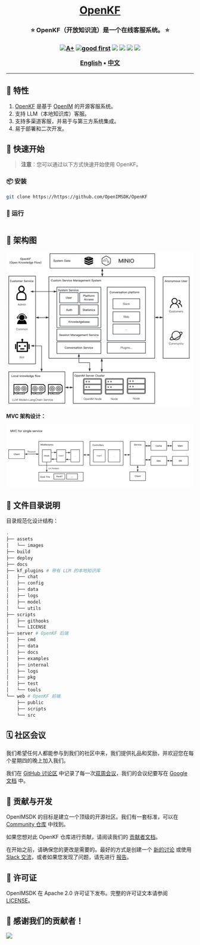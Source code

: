 <h1 align="center" style="border-bottom: none">
    <b>
        <a href="https://docker.nsddd.top">OpenKF</a><br>
    </b>
</h1>
<h3 align="center" style="border-bottom: none">
      ⭐️  OpenKF（开放知识流）是一个在线客服系统。 ⭐️ <br>
<h3>


<p align=center>
<a href="https://goreportcard.com/report/github.com/OpenIMSDK/OpenKF"><img src="https://goreportcard.com/badge/github.com/OpenIMSDK/OpenKF" alt="A+"></a>
<a href="https://github.com/OpenIMSDK/OpenKF/issues?q=is%3Aissue+is%3Aopen+sort%3Aupdated-desc+label%3A%22good+first+issue%22"><img src="https://img.shields.io/github/issues/OpenIMSDK/OpenKF/good%20first%20issue?logo=%22github%22" alt="good first"></a>
<a href="https://github.com/OpenIMSDK/OpenKF"><img src="https://img.shields.io/github/stars/OpenIMSDK/OpenKF.svg?style=flat&logo=github&colorB=deeppink&label=stars"></a>
<a href="https://join.slack.com/t/openimsdk/shared_invite/zt-1tmoj26uf-_FDy3dowVHBiGvLk9e5Xkg"><img src="https://img.shields.io/badge/Slack-100%2B-blueviolet?logo=slack&amp;logoColor=white"></a>
<a href="https://github.com/OpenIMSDK/OpenKF/blob/main/LICENSE"><img src="https://img.shields.io/badge/license-Apache--2.0-green"></a>
<a href="https://golang.org/"><img src="https://img.shields.io/badge/Language-Go-blue.svg"></a>
</p>

</p>

<p align="center">
    <a href="./README.md"><b>English</b></a> •
    <a href="./README_zh-CN.md"><b>中文</b></a>
</p>

</p>

----

## 🧩 特性

1. [OpenKF](https://github.com/OpenIMSDK/OpenKF) 是基于 [OpenIM](https://github.com/OpenIMSDK) 的开源客服系统。
2. 支持 LLM（本地知识库）客服。
3. 支持多渠道客服，并易于与第三方系统集成。
4. 易于部署和二次开发。

## 🛫 快速开始

> **注意**：您可以通过以下方式快速开始使用 OpenKF。

### 📦 安装

```bash
git clone https://https://github.com/OpenIMSDK/OpenKF
```

### 🚀 运行

```bash
```

## 🕋 架构图

![架构图](assets/images/architecture.png)

**MVC 架构设计：**

![MVC](assets/images/mvc.png)

## 🤖 文件目录说明

目录规范化设计结构：

```bash
.
├── assets
│   └── images
├── build
├── deploy
├── docs
├── kf_plugins # 带有 LLM 的本地知识库
│   ├── chat
│   ├── config
│   ├── data
│   ├── logs
│   ├── model
│   └── utils
├── scripts
│   ├── githooks
│   └── LICENSE
├── server # OpenKF 后端
│   ├── cmd
│   ├── data
│   ├── docs
│   ├── examples
│   ├── internal
│   ├── logs
│   ├── pkg
│   ├── test
│   └── tools
└── web # OpenKF 前端
    ├── public
    ├── scripts
    └── src
```

## 🗓️ 社区会议

我们希望任何人都能参与到我们的社区中来，我们提供礼品和奖励，并欢迎您在每个星期四的晚上加入我们。

我们在 [GitHub 讨论区](https://github.com/orgs/OpenIMSDK/discussions/categories/meeting) 中记录了每一次[双周会议](https://github.com/orgs/OpenIMSDK/discussions/categories/meeting)，我们的会议纪要写在 [Google 文档](https://docs.google.com/document/d/1nx8MDpuG74NASx081JcCpxPgDITNTpIIos0DS6Vr9GU/edit?usp=sharing) 中。

## 🤼‍ 贡献与开发

OpenIMSDK 的目标是建立一个顶级的开源社区。我们有一套标准，可以在 [Community 仓库](https://github.com/OpenIMSDK/community) 中找到。

如果您想对此 OpenKF 仓库进行贡献，请阅读我们的 [贡献者文档](https://github.com/OpenIMSDK/OpenKF/blob/main/CONTRIBUTING.md)。

在开始之前，请确保您的更改是需要的。最好的方式是创建一个 [新的讨论](https://github.com/OpenIMSDK/OpenKF/discussions/new/choose) 或使用 [Slack 交流](https://join.slack.com/t/openimsdk/shared_invite/zt-1tmoj26uf-_FDy3dowVHBiGvLk9e5Xkg)，或者如果您发现了问题，请先进行 [报告](https://github.com/OpenIMSDK/OpenKF/issues/new/choose)。

## 🚨 许可证

OpenIMSDK 在 Apache 2.0 许可证下发布。完整的许可证文本请参阅 [LICENSE](https://github.com/OpenIMSDK/OpenKF/tree/main/LICENSE)。

## 🔮 感谢我们的贡献者！

<a href="https://github.com/OpenIMSDK/OpenKF/graphs/contributors">
  <img src="https://contrib.rocks/image?repo=OpenIMSDK/OpenKF" />
</a>
